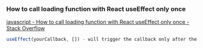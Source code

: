 ###  How to call loading function with React useEffect only once


[javascript - How to call loading function with React useEffect only once - Stack Overflow](https://stackoverflow.com/questions/53120972/how-to-call-loading-function-with-react-useeffect-only-once "javascript - How to call loading function with React useEffect only once - Stack Overflow")


 

```js
useEffect(yourCallback, []) - will trigger the callback only after the first render.


```
